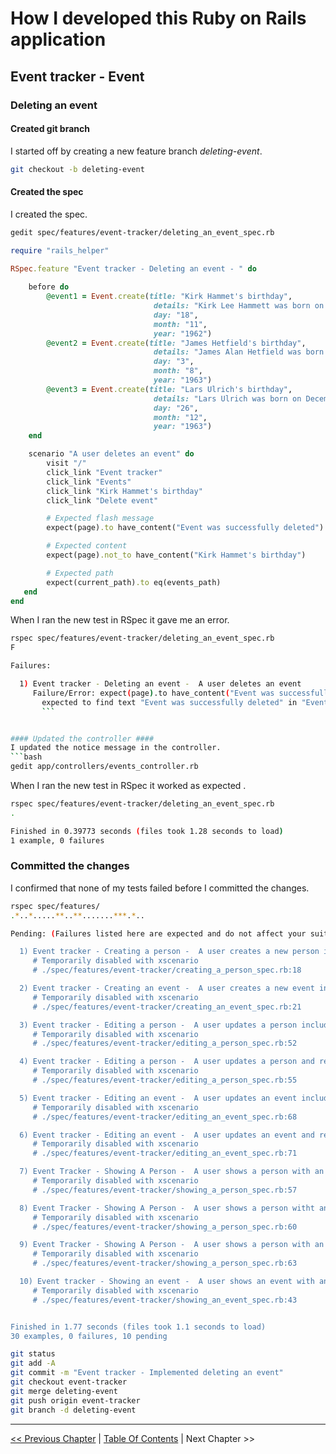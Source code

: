 # How I developed this Ruby on Rails application #


## Event tracker - Event ##


### Deleting an event ###


#### Created git branch ####
I started off by creating a new feature branch *deleting-event*. 
```bash
git checkout -b deleting-event
```

#### Created the spec ####
I created the spec.
```bash
gedit spec/features/event-tracker/deleting_an_event_spec.rb
```

```ruby
require "rails_helper"

RSpec.feature "Event tracker - Deleting an event - " do
    
    before do
        @event1 = Event.create(title: "Kirk Hammet's birthday",
                                details: "Kirk Lee Hammett was born on November 18, 1962",
                                day: "18",
                                month: "11",
                                year: "1962")
        @event2 = Event.create(title: "James Hetfield's birthday",
                                details: "James Alan Hetfield was born on August 3, 1963)",
                                day: "3",
                                month: "8",
                                year: "1963")
        @event3 = Event.create(title: "Lars Ulrich's birthday",
                                details: "Lars Ulrich was born on December 26, 1963)",
                                day: "26",
                                month: "12",
                                year: "1963")
    end

    scenario "A user deletes an event" do
        visit "/"
        click_link "Event tracker"
        click_link "Events"
        click_link "Kirk Hammet's birthday"
        click_link "Delete event"

        # Expected flash message
        expect(page).to have_content("Event was successfully deleted")

        # Expected content
        expect(page).not_to have_content("Kirk Hammet's birthday")

        # Expected path
        expect(current_path).to eq(events_path) 
   end
end
```

When I ran the new test in RSpec it gave me an error.
```bash
rspec spec/features/event-tracker/deleting_an_event_spec.rb 
F

Failures:

  1) Event tracker - Deleting an event -  A user deletes an event
     Failure/Error: expect(page).to have_content("Event was successfully deleted")
       expected to find text "Event was successfully deleted" in "Event was successfully destroyed.\nListing events\nJames Hetfield's birthday 1963-08-03\nLars Ulrich's birthday 1963-12-26\nNew event | Event tracker | Home"
       ```


#### Updated the controller ####
I updated the notice message in the controller.
```bash
gedit app/controllers/events_controller.rb
```

When I ran the new test in RSpec it worked as expected .
```bash
rspec spec/features/event-tracker/deleting_an_event_spec.rb 
.

Finished in 0.39773 seconds (files took 1.28 seconds to load)
1 example, 0 failures
```

### Committed the changes ###
I confirmed that none of my tests failed before I committed the changes.
```bash
rspec spec/features/
.*..*.....**..**.......***.*..

Pending: (Failures listed here are expected and do not affect your suite's status)

  1) Event tracker - Creating a person -  A user creates a new person including uploading an image
     # Temporarily disabled with xscenario
     # ./spec/features/event-tracker/creating_a_person_spec.rb:18

  2) Event tracker - Creating an event -  A user creates a new event including uploading an image
     # Temporarily disabled with xscenario
     # ./spec/features/event-tracker/creating_an_event_spec.rb:21

  3) Event tracker - Editing a person -  A user updates a person including uploading a new image
     # Temporarily disabled with xscenario
     # ./spec/features/event-tracker/editing_a_person_spec.rb:52

  4) Event tracker - Editing a person -  A user updates a person and removes the uploaded image
     # Temporarily disabled with xscenario
     # ./spec/features/event-tracker/editing_a_person_spec.rb:55

  5) Event tracker - Editing an event -  A user updates an event including uploading a new image
     # Temporarily disabled with xscenario
     # ./spec/features/event-tracker/editing_an_event_spec.rb:68

  6) Event tracker - Editing an event -  A user updates an event and removes the uploaded image
     # Temporarily disabled with xscenario
     # ./spec/features/event-tracker/editing_an_event_spec.rb:71

  7) Event Tracker - Showing A Person -  A user shows a person with an uploaded image - Name entered in lowercase letters
     # Temporarily disabled with xscenario
     # ./spec/features/event-tracker/showing_a_person_spec.rb:57

  8) Event Tracker - Showing A Person -  A user shows a person witht an uploaded image - Name entered in uppercase letters
     # Temporarily disabled with xscenario
     # ./spec/features/event-tracker/showing_a_person_spec.rb:60

  9) Event Tracker - Showing A Person -  A user shows a person with an uploaded image - Name entered in capitalized letters
     # Temporarily disabled with xscenario
     # ./spec/features/event-tracker/showing_a_person_spec.rb:63

  10) Event tracker - Showing an event -  A user shows an event with an uploaded image
     # Temporarily disabled with xscenario
     # ./spec/features/event-tracker/showing_an_event_spec.rb:43


Finished in 1.77 seconds (files took 1.1 seconds to load)
30 examples, 0 failures, 10 pending
```

```bash
git status
git add -A
git commit -m "Event tracker - Implemented deleting an event"
git checkout event-tracker
git merge deleting-event
git push origin event-tracker
git branch -d deleting-event
```

----------
[<< Previous Chapter](../section_3_event_tracker_person/3_4_editing_a_person.md) | [Table Of Contents](../how_i_developed_this_rails_application.md) | Next Chapter >>
